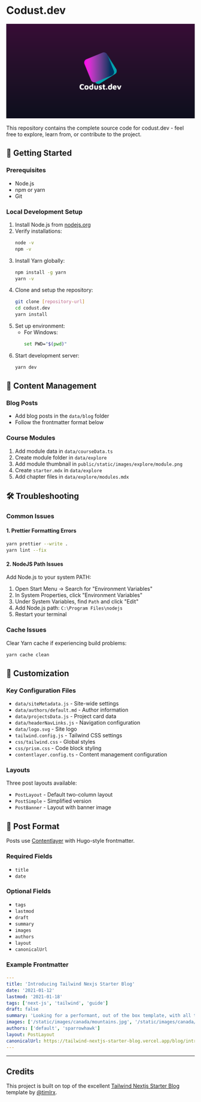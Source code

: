 # Codust.dev

![codust-dev-banner](/public/static/images/twitter-card.png)

This repository contains the complete source code for codust.dev - feel free to explore, learn from, or contribute to the project.

## 🚀 Getting Started

### Prerequisites

- Node.js
- npm or yarn
- Git

### Local Development Setup

1. Install Node.js from [nodejs.org](https://nodejs.org)
2. Verify installations:
   ```bash
   node -v
   npm -v
   ```
3. Install Yarn globally:
   ```bash
   npm install -g yarn
   yarn -v
   ```
4. Clone and setup the repository:
   ```bash
   git clone [repository-url]
   cd codust.dev
   yarn install
   ```
5. Set up environment:
   - For Windows:
     ```bash
     set PWD="$(pwd)"
     ```
6. Start development server:
   ```bash
   yarn dev
   ```

## 📝 Content Management

### Blog Posts

- Add blog posts in the `data/blog` folder
- Follow the frontmatter format below

### Course Modules

1. Add module data in `data/courseData.ts`
2. Create module folder in `data/explore`
3. Add module thumbnail in `public/static/images/explore/module.png`
4. Create `starter.mdx` in `data/explore`
5. Add chapter files in `data/explore/modules.mdx`

## 🛠️ Troubleshooting

### Common Issues

#### 1. Prettier Formatting Errors

```bash
yarn prettier --write .
yarn lint --fix
```

#### 2. NodeJS Path Issues

Add Node.js to your system PATH:

1. Open Start Menu → Search for "Environment Variables"
2. In System Properties, click "Environment Variables"
3. Under System Variables, find `Path` and click "Edit"
4. Add Node.js path: `C:\Program Files\nodejs`
5. Restart your terminal

### Cache Issues

Clear Yarn cache if experiencing build problems:

```bash
yarn cache clean
```

## 🎨 Customization

### Key Configuration Files

- `data/siteMetadata.js` - Site-wide settings
- `data/authors/default.md` - Author information
- `data/projectsData.js` - Project card data
- `data/headerNavLinks.js` - Navigation configuration
- `data/logo.svg` - Site logo
- `tailwind.config.js` - Tailwind CSS settings
- `css/tailwind.css` - Global styles
- `css/prism.css` - Code block styling
- `contentlayer.config.ts` - Content management configuration

### Layouts

Three post layouts available:

- `PostLayout` - Default two-column layout
- `PostSimple` - Simplified version
- `PostBanner` - Layout with banner image

## 📄 Post Format

Posts use [Contentlayer](https://www.contentlayer.dev/) with Hugo-style frontmatter.

### Required Fields

- `title`
- `date`

### Optional Fields

- `tags`
- `lastmod`
- `draft`
- `summary`
- `images`
- `authors`
- `layout`
- `canonicalUrl`

### Example Frontmatter

```yaml
---
title: 'Introducing Tailwind Nexjs Starter Blog'
date: '2021-01-12'
lastmod: '2021-01-18'
tags: ['next-js', 'tailwind', 'guide']
draft: false
summary: 'Looking for a performant, out of the box template, with all the best in web technology to support your blogging needs? Checkout the Tailwind Nextjs Starter Blog template.'
images: ['/static/images/canada/mountains.jpg', '/static/images/canada/toronto.jpg']
authors: ['default', 'sparrowhawk']
layout: PostLayout
canonicalUrl: https://tailwind-nextjs-starter-blog.vercel.app/blog/introducing-tailwind-nextjs-starter-blog
---
```

---

## Credits

This project is built on top of the excellent [Tailwind Nextjs Starter Blog](https://github.com/timlrx/tailwind-nextjs-starter-blog) template by [@timlrx](https://github.com/timlrx).

